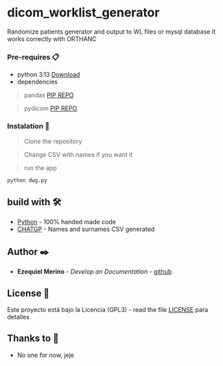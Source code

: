 # dicom_worklist_generator
Randomize patients generator and output to WL files or mysql database
It works correctly with ORTHANC

### Pre-requires 📋

* python 3.13 [Download](https://www.python.org/downloads/)
* dependencies

> pandas [PIP REPO](https://pypi.org/project/pandas/)

> pydicom [PIP REPO](https://pypi.org/project/pydicom/)

### Instalation 🔧

> Clone the repository

> Change CSV with names if you want it

> run the app
```
python dwg.py
```

## build with 🛠️

* [Python](https://www.python.org/downloads/release/python-313/) - 100% handed made code
* [CHATGP](https://chatgpt.com/) - Names and surnames CSV generated


## Author ✒️

* **Ezequiel Merino** - *Develop an Documentation* - [github](https://github.com/merinocabreraezequiel)

## License 📄

Este proyecto está bajo la Licencia (GPL3) - read the file [LICENSE](LICENSE) para detalles

## Thanks to 🎁

* No one for now, jeje